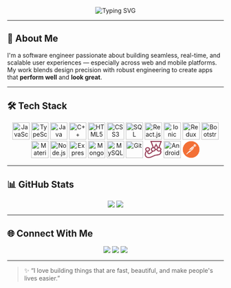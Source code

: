 <!-- Typing animation banner -->
<p align="center">
   <img src="https://readme-typing-svg.herokuapp.com?font=Fira+Code&weight=600&size=22&pause=1000&color=1D9BF0&center=true&vCenter=true&width=435&lines=Hey%2C+I+am+Shweta+Thakur+%F0%9F%91%8B" alt="Typing SVG" />

</p>

---

## 💫 About Me

I'm a software engineer passionate about building seamless, real-time, and scalable user experiences — especially across web and mobile platforms. My work blends design precision with robust engineering to create apps that **perform well** and **look great**.

---

## 🛠️ Tech Stack

<p align="center">
  <img src="https://cdn.jsdelivr.net/gh/devicons/devicon/icons/javascript/javascript-original.svg" title="JavaScript" width="40" height="40"/>
  <img src="https://cdn.jsdelivr.net/gh/devicons/devicon/icons/typescript/typescript-original.svg" title="TypeScript" width="40" height="40"/>
  <img src="https://cdn.jsdelivr.net/gh/devicons/devicon/icons/java/java-original.svg" title="Java" width="40" height="40"/>
  <img src="https://cdn.jsdelivr.net/gh/devicons/devicon/icons/cplusplus/cplusplus-original.svg" title="C++" width="40" height="40"/>
  <img src="https://cdn.jsdelivr.net/gh/devicons/devicon/icons/html5/html5-original.svg" title="HTML5" width="40" height="40"/>
  <img src="https://cdn.jsdelivr.net/gh/devicons/devicon/icons/css3/css3-original.svg" title="CSS3" width="40" height="40"/>
  <img src="https://cdn.jsdelivr.net/gh/devicons/devicon/icons/sqlite/sqlite-original.svg" title="SQL" width="40" height="40"/>
  <img src="https://cdn.jsdelivr.net/gh/devicons/devicon/icons/react/react-original.svg" title="React.js" width="40" height="40"/>
  <img src="https://raw.githubusercontent.com/ionic-team/ionic-framework/main/.github/assets/icon/icon.png" title="Ionic" width="40" height="40"/>
  <img src="https://cdn.jsdelivr.net/gh/devicons/devicon/icons/redux/redux-original.svg" title="Redux" width="40" height="40"/>
  <img src="https://cdn.jsdelivr.net/gh/devicons/devicon/icons/bootstrap/bootstrap-original.svg" title="Bootstrap" width="40" height="40"/>
  <img src="https://cdn.jsdelivr.net/gh/devicons/devicon/icons/materialui/materialui-original.svg" title="Material UI" width="40" height="40"/>
  <img src="https://cdn.jsdelivr.net/gh/devicons/devicon/icons/nodejs/nodejs-original.svg" title="Node.js" width="40" height="40"/>
  <img src="https://cdn.jsdelivr.net/gh/devicons/devicon/icons/express/express-original.svg" title="Express.js" width="40" height="40"/>
  <img src="https://cdn.jsdelivr.net/gh/devicons/devicon/icons/mongodb/mongodb-original.svg" title="MongoDB" width="40" height="40"/>
  <img src="https://cdn.jsdelivr.net/gh/devicons/devicon/icons/mysql/mysql-original.svg" title="MySQL" width="40" height="40"/>
  <img src="https://cdn.jsdelivr.net/gh/devicons/devicon/icons/git/git-original.svg" title="Git" width="40" height="40"/>
  <img src="https://raw.githubusercontent.com/devicons/devicon/master/icons/jest/jest-plain.svg" title="Jest" width="40" height="40"/>
  <img src="https://cdn.jsdelivr.net/gh/devicons/devicon/icons/androidstudio/androidstudio-original.svg" title="Android Studio" width="40" height="40"/>
  <img src="https://raw.githubusercontent.com/devicons/devicon/master/icons/postman/postman-original.svg" title="Postman" width="40" height="40"/>
</p>

---

## 📊 GitHub Stats

<p align="center">
  <img src="https://github-readme-stats.vercel.app/api?username=shweta-thakur26&show_icons=true&theme=react&hide_border=true" height="180" />
  <img src="https://github-readme-streak-stats.herokuapp.com?user=shweta-thakur26&theme=react&hide_border=true" height="180" />
</p>

---

## 🌐 Connect With Me

<p align="center">
  <a href="mailto:shweta.thakur0018@gmail.com"><img src="https://img.shields.io/badge/Gmail-D14836?style=for-the-badge&logo=gmail&logoColor=white"/></a>
  <a href="https://linkedin.com/in/shweta-thakur-855849193"><img src="https://img.shields.io/badge/LinkedIn-blue?style=for-the-badge&logo=linkedin&logoColor=white"/></a>
  <a href="https://github.com/shweta-thakur26"><img src="https://img.shields.io/badge/GitHub-000?style=for-the-badge&logo=github&logoColor=white"/></a>
</p>

---

> ✨ “I love building things that are fast, beautiful, and make people's lives easier.”
